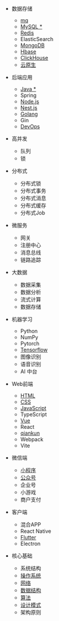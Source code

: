 * 数据存储
  * [mq](mq.md)
  * [MySQL *](mysql.md)
  * [Redis](redis.md)
  * ElasticSearch
  * [MongoDB](mongodb.md)
  * [Hbase](hbase.md)
  * [ClickHouse](clickhouse.md)
  * [云原生](aws.md)

* 后端应用
  * [Java *](java.md)
  * Spring
  * [Node.js](node.md)
  * [Nest.js](nest.md)
  * [Golang](golang.md)
  * Gin
  * [DevOps](devops.md)

* 高并发
  * 队列
  * 锁

* 分布式
  * 分布式锁
  * 分布式事务
  * 分布式消息
  * 分布式缓存
  * 分布式Job

* 微服务
  * 网关
  * 注册中心
  * 消息总线
  * 链路追踪

* 大数据
  * 数据采集
  * 数据分析
  * 流式计算
  * 数据存储

* 机器学习
  * Python
  * NumPy
  * Pytorch
  * [Tensorflow](tensorflow.md)
  * 图像识别
  * 语音识别
  * AI 中台

* Web前端
  * [HTML](html.md)
  * [CSS](css.md)
  * [JavaScript](javascript.md)
  * TypeScript
  * [Vue](vue.md)
  * React
  * [qiankun](qiankun.md)
  * Webpack
  * Vite

* 微信端
  * [小程序](wechat-miniapp.md)
  * [公众号](wechat-official-accounts.md)
  * 企业号
  * 小游戏
  * 商户支付

* 客户端
  * 混合APP
  * React Native
  * [Flutter](flutter.md)
  * Electron

* 核心基础
  * 系统结构
  * [操作系统](operating-system.md)
  * [网络](network.md)
  * [数据结构](data-structure.md)
  * [算法](algorithm.md)
  * [设计模式](design-pattern.md)
  * 架构原则